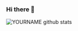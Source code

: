 ### Hi there 👋

![YOURNAME github stats](https://github-readme-stats.vercel.app/api?username=parvatijay2901&show_icons=true&hide_border=true&background=black)

<!--
**parvatijay2901/parvatijay2901** is a ✨ _special_ ✨ repository because its `README.md` (this file) appears on your GitHub profile.

Here are some ideas to get you started:

- 🔭 I’m currently working on ...
- 🌱 I’m currently learning ...
- 👯 I’m looking to collaborate on ...
- 🤔 I’m looking for help with ...
- 💬 Ask me about ...
- 📫 How to reach me: ...
- 😄 Pronouns: ...
- ⚡ Fun fact: ...
-->
